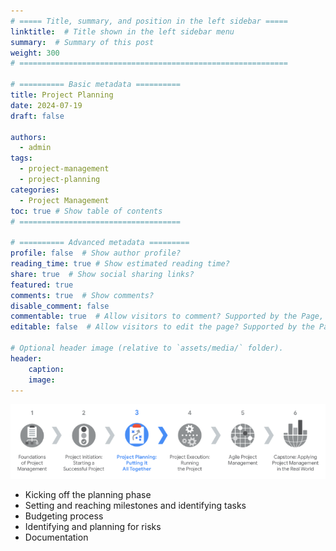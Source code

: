 ```yaml
---
# ===== Title, summary, and position in the left sidebar =====
linktitle:  # Title shown in the left sidebar menu
summary:  # Summary of this post
weight: 300
# ============================================================

# ========== Basic metadata ==========
title: Project Planning
date: 2024-07-19
draft: false

authors:
  - admin
tags:
  - project-management
  - project-planning
categories:
  - Project Management
toc: true # Show table of contents
# ====================================

# ========== Advanced metadata =========
profile: false  # Show author profile?
reading_time: true # Show estimated reading time?
share: true  # Show social sharing links?
featured: true
comments: true  # Show comments?
disable_comment: false
commentable: true  # Allow visitors to comment? Supported by the Page, Post, and Book content types.
editable: false  # Allow visitors to edit the page? Supported by the Page, Post, and Book content types.

# Optional header image (relative to `assets/media/` folder).
header:
    caption: 
    image:  
---
```




![截屏2024-11-09 13.09.45](https://raw.githubusercontent.com/EckoTan0804/upic-repo/master/uPic/%E6%88%AA%E5%B1%8F2024-11-09%2013.09.45-20241109131047405.png)

- Kicking off the planning phase
- Setting and reaching milestones and identifying tasks
- Budgeting process
- Identifying and planning for risks
- Documentation
